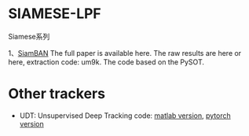 # SIAMESE-LPF
Siamese系列

1、[SiamBAN](https://github.com/hqucv/siamban)
The full paper is available here. The raw results are here or here, extraction code: um9k. The code based on the PySOT.

# Other trackers
- UDT: Unsupervised Deep Tracking
 code: [matlab version](https://github.com/594422814/UDT), [pytorch version](https://github.com/594422814/UDT_pytorch)
